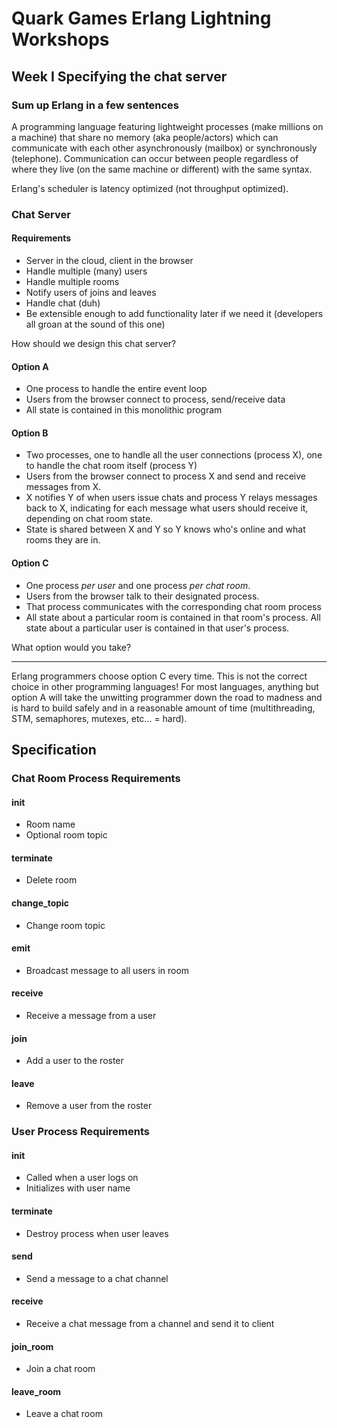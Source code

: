 # Quark Games Erlang Lightning Workshops

## Week I Specifying the chat server

### Sum up Erlang in a few sentences

A programming language featuring lightweight processes (make millions
on a machine) that share no memory (aka people/actors) which can
communicate with each other asynchronously (mailbox) or synchronously
(telephone). Communication can occur between people regardless of
where they live (on the same machine or different) with the same
syntax.

Erlang's scheduler is latency optimized (not throughput optimized).

### Chat Server

#### Requirements

+ Server in the cloud, client in the browser
+ Handle multiple (many) users
+ Handle multiple rooms
+ Notify users of joins and leaves
+ Handle chat (duh)
+ Be extensible enough to add functionality later if we need it
(developers all groan at the sound of this one)

How should we design this chat server?

#### Option A

+ One process to handle the entire event loop
+ Users from the browser connect to process, send/receive data
+ All state is contained in this monolithic program

#### Option B

+ Two processes, one to handle all the user connections (process X), one to handle
the chat room itself (process Y)
+ Users from the browser connect to process X and send and receive
messages from X.
+ X notifies Y of when users issue chats and process Y relays messages back to
X, indicating for each message what users should receive it, depending
on chat room state.
+ State is shared between X and Y so Y knows who's online and what
rooms they are in.

#### Option C

+ One process *per user* and one process *per chat room*.
+ Users from the browser talk to their designated process.
+ That process communicates with the corresponding chat room process
+ All state about a particular room is contained in that room's
process. All state about a particular user is contained in that user's process.

What option would you take?

---

Erlang programmers choose option C every time. This is not the correct
choice in other programming languages! For most languages, anything
but option A will take the unwitting programmer down the road to
madness and is hard to build safely and in a reasonable
amount of time (multithreading, STM, semaphores, mutexes, etc... =
hard).

## Specification

### Chat Room Process Requirements

#### init

+ Room name
+ Optional room topic

#### terminate

+ Delete room

#### change_topic

+ Change room topic

#### emit

+ Broadcast message to all users in room

#### receive

+ Receive a message from a user

#### join

+ Add a user to the roster

#### leave

+ Remove a user from the roster

### User Process Requirements

#### init

+ Called when a user logs on
+ Initializes with user name

#### terminate

+ Destroy process when user leaves

#### send

+ Send a message to a chat channel

#### receive

+ Receive a chat message from a channel and send it to client

#### join_room

+ Join a chat room

#### leave_room

+ Leave a chat room
